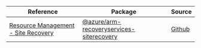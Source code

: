 | Reference | Package | Source |
|---|---|---|
|[Resource Management - Site Recovery](arm-recoveryservices-siterecovery-readme.md)|[@azure/arm-recoveryservices-siterecovery](https://www.npmjs.com/package/@azure/arm-recoveryservices-siterecovery)|[Github](https://github.com/Azure/azure-sdk-for-js/blob/main/sdk/recoveryservicessiterecovery/arm-recoveryservices-siterecovery)|
